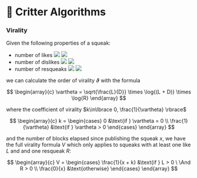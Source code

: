 # 🧮 Critter Algorithms

### Virality

Given the following properties of a squeak:

- number of likes
  <img src="https://render.githubusercontent.com/render/math?math={\Large\textit\color{white} L}#gh-dark-mode-only">
  <img src="https://render.githubusercontent.com/render/math?math={\Large\textit L}##gh-light-mode-only">
- number of dislikes
  <img src="https://render.githubusercontent.com/render/math?math={\Large\textit\color{white} D}#gh-dark-mode-only">
  <img src="https://render.githubusercontent.com/render/math?math={\Large\textit D}##gh-light-mode-only">
- number of resqueaks
  <img src="https://render.githubusercontent.com/render/math?math={\Large\textit\color{white} R}#gh-dark-mode-only">
  <img src="https://render.githubusercontent.com/render/math?math={\Large\textit R}##gh-light-mode-only">

we can calculate the order of virality $\vartheta$ with the formula

$$
\begin{array}{c}
    \vartheta = \sqrt{\frac{L}{D}}
    \times
    \log{(L + D)}
    \times
    \log{R}
\end{array}
$$

where the coefficient of virality $k\in\lbrace 0, \frac{1}{\vartheta} \rbrace$

$$
\begin{array}{c}
    k = \begin{cases}
      0 &\text{if } \vartheta = 0 \\
      \frac{1}{\vartheta} &\text{if } \vartheta > 0
    \end{cases}
\end{array}
$$

and the number of blocks elapsed since publishing the squeak $x$, we have the
full virality formula $V$ which only applies to squeaks with at least one like
$L$ and and one resqueak $R$:

$$
\begin{array}{c}
    V = \begin{cases}
      \frac{1}{x + k} &\text{if } L > 0 \ \And R > 0 \\
      \frac{0}{x} &\text{otherwise}
    \end{cases}
\end{array}
$$

